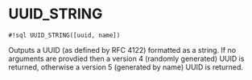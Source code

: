 # UUID_STRING

`#!sql UUID_STRING([uuid, name])`

Outputs a UUID (as defined by RFC 4122) formatted as a string. If no
arguments are provdied then a version 4 (randomly generated) UUID is
returned, otherwise a version 5 (generated by name) UUID is returned.
